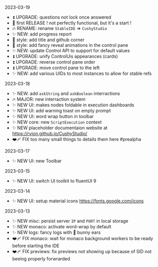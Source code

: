 2023-03-19

-   ⏫ UPGRADE: questions not lock once answered
-   🎉 first RELEASE ! not perfectly functional, but it's a start !
-   🔥 RENAME: rename `StableIDE` => `CushyStudio`
-   ✨ NEW: add progress report
-   💄 style: add title and github corner
-   💄 style: add fancy reveal animations in the control pane
-   ✨ NEW: update Control API to support for default values
-   ⏫ UPGRADE: unify ControlUis appearances (cards)
-   ⏫ UPGRADE: reverse control pane order
-   ⏫ UPGRADE: move control pane to the left
-   ✨ NEW: add various UIDs to most instances to allow for stable refs

2023-03-18

-   ✨ NEW: add `askString` and `askBoolean` interractions
-   🔥 MAJOR: new interraction system
-   ✨ NEW UI: makes nodes foldable in execution dashboards
-   ✨ NEW UI: add warning toast on empty prompt
-   ✨ NEW UI: word wrap button in toolbar
-   ✨ NEW core: new `ScriptExecution` context
-   ✨ NEW placeholder documentaion website at https://rvion.github.io/CushyStudio/
-   ❤️‍🩹 FIX too many small things to details them here #prealpha

2023-03-17

-   ✨ NEW UI: new Toolbar

2023-03-15

-   ✨ NEW UI: switch UI toolkit to fluentUI 9

2023-03-14

-   ✨ NEW UI: setup material icons https://fonts.google.com/icons

2023-03-13

-   ✨ NEW misc: persist server `IP` and `PORT` in local storage
-   ✨ NEW monaco: activate word-wrap by default
-   ✨ NEW logs: fancy logs with 🐰 bunny ears
-   ❤️‍🩹 FIX monaco: wait for monaco background workers to be ready before starting the IDE
-   ❤️‍🩹 FIX previews: fix previews not showing up because of SID not beeing properly forwrarded
